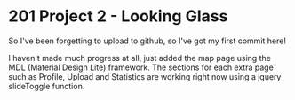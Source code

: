 # 201 Project 2 - Looking Glass

So I've been forgetting to upload to github, so I've got my first commit here!

I haven't made much progress at all, just added the map page using the MDL (Material Design Lite) framework. The sections for each extra page such as Profile, Upload and Statistics are working right now using a jquery slideToggle function.
